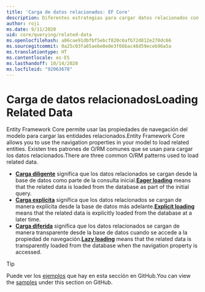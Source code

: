 ```yaml
---
title: 'Carga de datos relacionados: EF Core'
description: Diferentes estrategias para cargar datos relacionados con Entity Framework Core
author: roji
ms.date: 9/11/2020
uid: core/querying/related-data
ms.openlocfilehash: a86cae91dbfbf5ebcf820c6afb72d812e278dc66
ms.sourcegitcommit: 0a25c03fa65ae6e0e0e3f66bac48d59eceb96a5a
ms.translationtype: HT
ms.contentlocale: es-ES
ms.lasthandoff: 10/14/2020
ms.locfileid: "92063678"
---
```

# <a name="loading-related-data"></a><span data-ttu-id="9b9df-103">Carga de datos relacionados</span><span class="sxs-lookup"><span data-stu-id="9b9df-103">Loading Related Data</span></span>

<span data-ttu-id="9b9df-104">Entity Framework Core permite usar las propiedades de navegación del modelo para cargar las entidades relacionados.</span><span class="sxs-lookup"><span data-stu-id="9b9df-104">Entity Framework Core allows you to use the navigation properties in your model to load related entities.</span></span> <span data-ttu-id="9b9df-105">Existen tres patrones de O/RM comunes que se usan para cargar los datos relacionados.</span><span class="sxs-lookup"><span data-stu-id="9b9df-105">There are three common O/RM patterns used to load related data.</span></span>

* <span data-ttu-id="9b9df-106">**[Carga diligente](xref:core/querying/related-data/eager)** significa que los datos relacionados se cargan desde la base de datos como parte de la consulta inicial.</span><span class="sxs-lookup"><span data-stu-id="9b9df-106">**[Eager loading](xref:core/querying/related-data/eager)** means that the related data is loaded from the database as part of the initial query.</span></span>
* <span data-ttu-id="9b9df-107">**[Carga explícita](xref:core/querying/related-data/explicit)** significa que los datos relacionados se cargan de manera explícita desde la base de datos más adelante.</span><span class="sxs-lookup"><span data-stu-id="9b9df-107">**[Explicit loading](xref:core/querying/related-data/explicit)** means that the related data is explicitly loaded from the database at a later time.</span></span>
* <span data-ttu-id="9b9df-108">**[Carga diferida](xref:core/querying/related-data/lazy)** significa que los datos relacionados se cargan de manera transparente desde la base de datos cuando se accede a la propiedad de navegación.</span><span class="sxs-lookup"><span data-stu-id="9b9df-108">**[Lazy loading](xref:core/querying/related-data/lazy)** means that the related data is transparently loaded from the database when the navigation property is accessed.</span></span>

> [!TIP]
> <span data-ttu-id="9b9df-109">Puede ver los [ejemplos](https://github.com/dotnet/EntityFramework.Docs/tree/master/samples/core/Querying/RelatedData) que hay en esta sección en GitHub.</span><span class="sxs-lookup"><span data-stu-id="9b9df-109">You can view the [samples](https://github.com/dotnet/EntityFramework.Docs/tree/master/samples/core/Querying/RelatedData) under this section on GitHub.</span></span>
